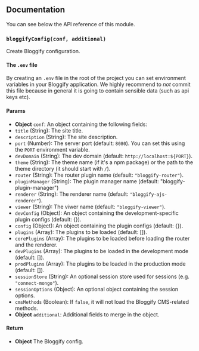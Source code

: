 ## Documentation

You can see below the API reference of this module.

### `bloggifyConfig(conf, additional)`
Create Bloggify configuration.

#### The `.env` file
By creating an `.env` file in the root of the project you can set environment variables in your Bloggify application.
We highly recommend to *not* commit this file because in general it is going to contain sensible data (such as api keys etc).

#### Params
- **Object** `conf`: An object containing the following fields:
 - `title` (String): The site title.
 - `description` (String): The site description.
 - `port` (Number): The server port (default: `8080`). You can set this using the `PORT` environment variable.
 - `devDomain` (String): The dev domain (default: `http://localhost:${PORT}`).
 - `theme` (String): The theme name (if it's a npm package) or the path to the theme directory (it should start with `/`).
 - `router` (String): The router plugin name (default: `"bloggify-router"`).
 - `pluginManager` (String): The plugin manager name (default: "bloggify-plugin-manager")
 - `renderer` (String): The renderer name (default: `"bloggify-ajs-renderer"`).
 - `viewer` (String): The viwer name (default: `"bloggify-viewer"`).
 - `devConfig` (Object): An object containing the development-specific plugin configs (default: {}).
 - `config` (Object): An object containing the plugin configs (default: {}).
 - `plugins` (Array): The plugins to be loaded (default: []).
 - `corePlugins` (Array): The plugins to be loaded before loading the router and the renderer.
 - `devPlugins` (Array): The plugins to be loaded in the development mode (default: []).
 - `prodPlugins` (Array): The plugins to be loaded in the production mode (default: []).
 - `sessionStore` (String): An optional session store used for sessions (e.g. `"connect-mongo"`).
 - `sessionOptions` (Object): An optional object containing the session options.
 - `cmsMethods` (Boolean): If `false`, it will not load the Bloggify CMS-related methods.
- **Object** `additional`: Additional fields to merge in the object.

#### Return
- **Object** The Bloggify config.

